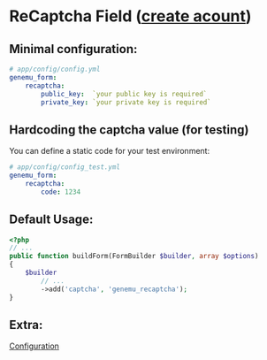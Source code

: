 # ReCaptcha Field ([create acount](http://www.google.com/recaptcha))

## Minimal configuration:

``` yml
# app/config/config.yml
genemu_form:
    recaptcha:
        public_key:  `your public key is required`
        private_key: `your private key is required`
```

## Hardcoding the captcha value (for testing)

You can define a static code for your test environment:

``` yml
# app/config/config_test.yml
genemu_form:
    recaptcha:
        code: 1234
```

## Default Usage:

``` php
<?php
// ...
public function buildForm(FormBuilder $builder, array $options)
{
    $builder
        // ...
        ->add('captcha', 'genemu_recaptcha');
}
```

## Extra:

[Configuration](https://github.com/genemu/GenemuFormBundle/blob/master/Resources/doc/recaptcha/default.md)
